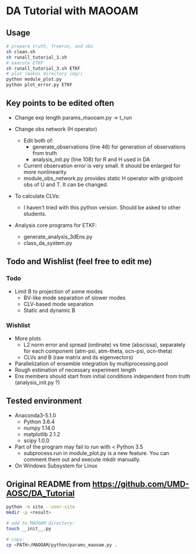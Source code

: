 # DA Tutorial with MAOOAM
## Usage
```bash
# prepare truth, freerun, and obs
sh clean.sh
sh runall_tutorial_1.sh
# execute ETKF
sh runall_tutorial_3.sh ETKF
# plot (makes directory img/)
python module_plot.py
python plot_error.py ETKF
```

## Key points to be edited often
* Change exp length
params_maooam.py -> t_run

* Change obs network (H operator)
    * Edit both of:
        * generate_observations (line 46) for generation of observations from truth
        * analysis_init.py (line 108) for R and H used in DA
    * Current observation error is very small. It should be enlarged for more nonlinearity
    * module_obs_network.py provides static H operator with gridpoint obs of U and T. It can be changed.

* To calculate CLVs:
    * I haven't tried with this python version. Should be asked to other students.

* Analysis core programs for ETKF:
    * generate_analysis_3dEns.py
    * class_da_system.py

## Todo and Wishlist (feel free to edit me)
### Todo
* Limit B to projection of some modes
    * BV-like mode separation of slower modes
    * CLV-based mode separation
    * Static and dynamic B

### Wishlist
* More plots
    * L2 norm error and spread (ordinate) vs time (abscissa), separately for each component {atm-psi, atm-theta, ocn-psi, ocn-theta)
    * CLVs and B (raw matrix and its eigenvectors)
* Parallelization of ensemble integration by multiprocessing.pool
* Rough estimation of necessary experiment length
* Ens members should start from initial conditions independent from truth (analysis_init.py ?)

## Tested environment
* Anaconda3-5.1.0
    * Python 3.6.4
    * numpy 1.14.0
    * matplotlib 2.1.2
    * scipy 1.0.0
* Part of the program may fail to run with < Python 3.5
    * subprocess.run in module_plot.py is a new feature. You can comment them out and execute mkdir manually.
* On Windows Subsystem for Linux

## Original README from https://github.com/UMD-AOSC/DA_Tutorial
```bash
python -m site --user-site
mkdir -p <result>

# add to MAOOAM directory:
touch __init__.py

# copy:
cp <PATH>/MAOOAM/python/params_maooam.py .
```
